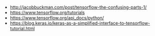 - http://jacobbuckman.com/post/tensorflow-the-confusing-parts-1/
- https://www.tensorflow.org/tutorials
- https://www.tensorflow.org/api_docs/python/
- https://blog.keras.io/keras-as-a-simplified-interface-to-tensorflow-tutorial.html